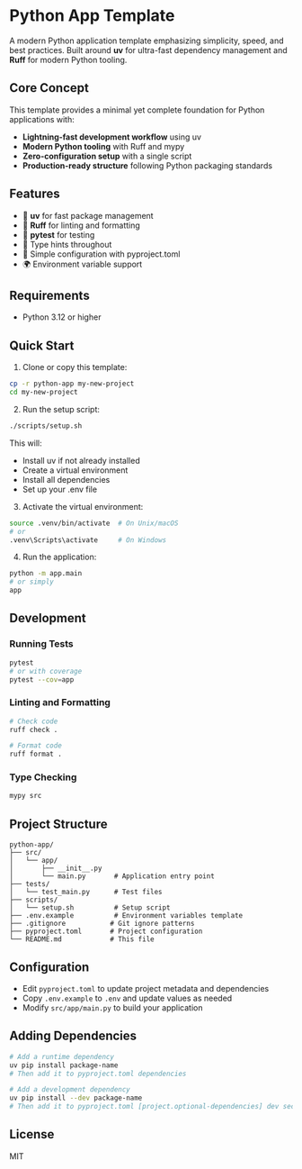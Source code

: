 # Python App Template

A modern Python application template emphasizing simplicity, speed, and best practices. Built around **uv** for ultra-fast dependency management and **Ruff** for modern Python tooling.

## Core Concept

This template provides a minimal yet complete foundation for Python applications with:
- **Lightning-fast development workflow** using uv
- **Modern Python tooling** with Ruff and mypy
- **Zero-configuration setup** with a single script
- **Production-ready structure** following Python packaging standards

## Features

- 🚀 **uv** for fast package management
- 🧹 **Ruff** for linting and formatting
- 🧪 **pytest** for testing
- 📝 Type hints throughout
- 🔧 Simple configuration with pyproject.toml
- 🌍 Environment variable support

## Requirements

- Python 3.12 or higher

## Quick Start

1. Clone or copy this template:
```bash
cp -r python-app my-new-project
cd my-new-project
```

2. Run the setup script:
```bash
./scripts/setup.sh
```

This will:
- Install uv if not already installed
- Create a virtual environment
- Install all dependencies
- Set up your .env file

3. Activate the virtual environment:
```bash
source .venv/bin/activate  # On Unix/macOS
# or
.venv\Scripts\activate     # On Windows
```

4. Run the application:
```bash
python -m app.main
# or simply
app
```

## Development

### Running Tests
```bash
pytest
# or with coverage
pytest --cov=app
```

### Linting and Formatting
```bash
# Check code
ruff check .

# Format code
ruff format .
```

### Type Checking
```bash
mypy src
```

## Project Structure

```
python-app/
├── src/
│   └── app/
│       ├── __init__.py
│       └── main.py       # Application entry point
├── tests/
│   └── test_main.py      # Test files
├── scripts/
│   └── setup.sh          # Setup script
├── .env.example          # Environment variables template
├── .gitignore           # Git ignore patterns
├── pyproject.toml       # Project configuration
└── README.md            # This file
```

## Configuration

- Edit `pyproject.toml` to update project metadata and dependencies
- Copy `.env.example` to `.env` and update values as needed
- Modify `src/app/main.py` to build your application

## Adding Dependencies

```bash
# Add a runtime dependency
uv pip install package-name
# Then add it to pyproject.toml dependencies

# Add a development dependency
uv pip install --dev package-name
# Then add it to pyproject.toml [project.optional-dependencies] dev section
```

## License

MIT